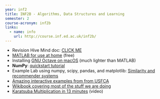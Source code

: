 ```yaml
---
year: inf2
title: INF2B - Algorithms, Data Structures and Learning
semester: 2
course-acronym: inf2b
links:
  - name: info
    url: http://course.inf.ed.ac.uk/inf2b/
---
```


- Revision Hive Mind doc: [CLICK ME](https://drive.google.com/folderview?id=0BzxEStTA9O-SamF2YWFWRFJCNGc&usp=sharing)
- [MATLAB for use at home](https://www.ed.ac.uk/information-services/computing/desktop-personal/software/main-software-deals/matlab/matlab-homeuse) (free)
- Installing [GNU Octave on macOS](http://www.schoeps.org/home/2018/01/how-to-compile-gnu-octave-with-openblas-on-macos/) (much lighter than MATLAB)
- **NumPy**: [quickstart tutorial](https://docs.scipy.org/doc/numpy-dev/user/quickstart.html)
- Example Lab using numpy, scipy, pandas, and matplotlib: [Similarity and recommender systems](https://github.com/bnelo12/ALD/blob/master/Similarity%20and%20Recommender%20Systems.ipynb)
- [Amazing interactive examples from from USFCA](http://www.cs.usfca.edu/~galles/visualization/Algorithms.html)
- [Wikibook covering most of the stuff we are doing](https://en.wikibooks.org/wiki/Data_Structures)
- [Karatsuba Multiplication in 13 minutes](https://www.youtube.com/watch?v=JCbZayFr9RE) (video)
